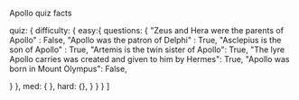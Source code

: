 Apollo quiz facts

quiz: {
  difficulty: {
easy:{
  questions: {
  "Zeus and Hera were the parents of Apollo" : False,
  "Apollo was the patron of Delphi" : True,
  "Asclepius is the son of Apollo" : True,
  "Artemis is the twin sister of Apollo": True,
  "The lyre Apollo carries was created and given to him by Hermes": True,
  "Apollo was born in Mount Olympus": False,
  
  }
},
med: {
  },
  hard: {},
}
}
}
]

  
